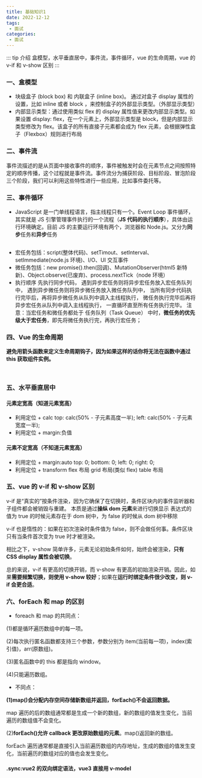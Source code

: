 ```yaml
---
title: 基础知识1
date: 2022-12-12
tags: 
 - 面试
categories:
 - 面试
---
```


::: tip 介绍
盒模型，水平垂直居中，事件流，事件循环，vue 的生命周期，vue 的 v-if 和 v-show 区别
:::

### 一、盒模型

- 块级盒子 (block box) 和 内联盒子 (inline box)。
  通过对盒子 display 属性的设置，比如 inline 或者 block ，来控制盒子的外部显示类型。（外部显示类型）
- 内部显示类型：通过使用类似 flex 的 display 属性值来更改内部显示类型。如果设置 display: flex，在一个元素上，外部显示类型是 block，但是内部显示类型修改为 flex。该盒子的所有直接子元素都会成为 flex 元素，会根据弹性盒子（Flexbox）规则进行布局

### 二、事件流

事件流描述的是从页面中接收事件的顺序，事件被触发时会在元素节点之间按照特定的顺序传播，这个过程就是事件流。事件流分为捕获阶段、目标阶段、冒泡阶段三个阶段，我们可以利用这些特性进行一些应用，比如事件委托等。

### 三、事件循环

- JavaScript 是一门单线程语言，指主线程只有一个。Event Loop 事件循环，其实就是 JS 引擎管理事件执行的一个流程（**JS 代码的执行顺序**），具体由运行环境确定。目前 JS 的主要运行环境有两个，浏览器和 Node.js。又分为**同步**任务和**异步**任务

<img :src="$withBase('/assets/interview/mermaid1.png')" alt=""></img>

- 宏任务包括：script(整体代码)、setTimout、setInterval、setImmediate(node.js 环境)、I/O、UI 交互事件
- 微任务包括：new promise().then(回调)、MutationObserver(html5 新特新)、Object.observe(已废弃)、process.nextTick（node 环境）
- 执行顺序
  先执行同步代码，
  遇到异步宏任务则将异步宏任务放入宏任务队列中，
  遇到异步微任务则将异步微任务放入微任务队列中，
  当所有同步代码执行完毕后，再将异步微任务从队列中调入主线程执行，
  微任务执行完毕后再将异步宏任务从队列中调入主线程执行，
  一直循环直至所有任务执行完毕。
  注意：当宏任务和微任务都处于 任务队列（Task Queue） 中时，**微任务的优先级大于宏任务**，即先将微任务执行完，再执行宏任务；

### 四、Vue 的生命周期

**避免用箭头函数来定义生命周期钩子，因为如果这样的话你将无法在函数中通过 this 获取组件实例。**

<img :src="$withBase('/assets/interview/生命周期1.png')" alt=""></img>
<img :src="$withBase('/assets/interview/生命周期2.png')" alt=""></img>
<img :src="$withBase('/assets/interview/生命周期3.png')" alt=""></img>
<img :src="$withBase('/assets/interview/生命周期4.png')" alt=""></img>

### 五、水平垂直居中

#### 元素定宽高（知道元素宽高）

- 利用定位 + calc
  top: calc(50% - 子元素高度一半);
  left: calc(50% - 子元素宽度一半);
- 利用定位 + margin:负值

#### 元素不定宽高（不知道元素宽高）

- 利用定位 + margin:auto
  top: 0;
  bottom: 0;
  left: 0;
  right: 0;
- 利用定位 + transform
  flex 布局
  grid 布局(类似 flex)
  table 布局

### 五、vue 的 v-if 和 v-show 区别

v-if 是“真实的”按条件渲染，因为它确保了在切换时，条件区块内的事件监听器和子组件都会被销毁与重建。
本质是通过**操纵 dom 元素**来进行切换显示
表达式的值为 true 的时候元素存在于 dom 树中，为 false 的时候从 dom 树中移除

v-if 也是惰性的：如果在初次渲染时条件值为 false，则不会做任何事。条件区块只有当条件首次变为 true 时才被渲染。

相比之下，v-show 简单许多，元素无论初始条件如何，始终会被渲染，**只有 CSS display 属性会被切换**。

总的来说，v-if 有更高的切换开销，而 v-show 有更高的初始渲染开销。因此，如果**需要频繁切换，则使用 v-show 较好**；如果在**运行时绑定条件很少改变，则 v-if 会更合适**。

### 六、forEach 和 map 的区别

- foreach 和 map 的共同点：

(1)都是循环遍历数组中的每一项。

(2)每次执行匿名函数都支持三个参数，参数分别为 item(当前每一项)，index(索引值)，arr(原数组)。

(3)匿名函数中的 this 都是指向 window。

(4)只能遍历数组。

- 不同点：

**(1)map()会分配内存空间存储新数组并返回，forEach()不会返回数据。**

map 遍历的后的数组通常都是生成一个新的数组，新的数组的值发生变化，当前遍历的数组值不会变化。

(2)**forEach()允许 callback 更改原始数组的元素**。map()返回新的数组。

forEach 遍历通常都是直接引入当前遍历数组的内存地址，生成的数组的值发生变化，当前遍历的数组对应的值也会发生变化。

#### .sync:vue2 的双向绑定语法，vue3 直接用 v-model
